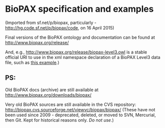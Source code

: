 # BioPAX specification and examples
(Imported from sf.net/p/biopax, particularly - http://hg.code.sf.net/p/biopax/code, on 16 April 2015)

Final versions of the BioPAX ontology and documentation can be found at http://www.biopax.org/release/

And, e.g., http://www.biopax.org/release/biopax-level3.owl is a stable official URI 
to use in the xml namespace declaration of a BioPAX Level3 data file, 
such as [this example](https://github.com/BioPAX/specification/blob/master/Level3/examples/biopax3-short-metabolic-pathway.owl#L4).)

## PS: 

Old BioPAX docs (archive) are still available at http://www.biopax.org/downloads/biopax/

Very old BioPAX sources are still available in the CVS repository: http://biopax.cvs.sourceforge.net/viewvc/biopax/biopax/ 
(These have not been used since 2009 - deprecated, deleted, or moved to SVN, Mercurial, then Git. Kept for historical reasons only. _Do not use_.)

